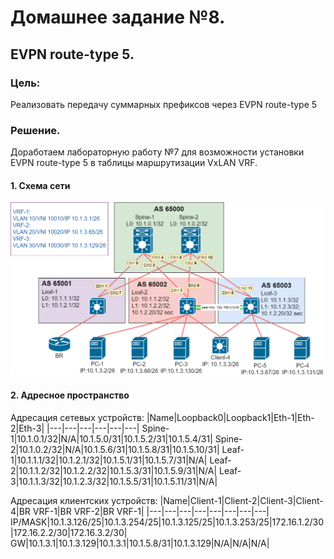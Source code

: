 # Домашнее задание №8.
## EVPN route-type 5. 
### Цель:
Реализовать передачу суммарных префиксов через EVPN route-type 5 

### Решение.
Доработаем лабораторную работу №7 для возможности установки EVPN route-type 5 в таблицы маршрутизации VxLAN VRF. 

#### 1. Схема сети
![dz-8_topo_EVPN_rt-5.png](dz-8_topo_EVPN_rt-5.png)

#### 2. Адресное пространство

Адресация сетевых устройств:
|Name|Loopback0|Loopback1|Eth-1|Eth-2|Eth-3|
|---|---|---|---|---|---|
Spine-1|10.1.0.1/32|N/A|10.1.5.0/31|10.1.5.2/31|10.1.5.4/31|
Spine-2|10.1.0.2/32|N/A|10.1.5.6/31|10.1.5.8/31|10.1.5.10/31|
Leaf-1|10.1.1.1/32|10.1.2.1/32|10.1.5.1/31|10.1.5.7/31|N/A|
Leaf-2|10.1.1.2/32|10.1.2.2/32|10.1.5.3/31|10.1.5.9/31|N/A|
Leaf-3|10.1.1.3/32|10.1.2.3/32|10.1.5.5/31|10.1.5.11/31|N/A|

Адресация клиентских устройств:
|Name|Client-1|Client-2|Client-3|Client-4|BR VRF-1|BR VRF-2|BR VRF-1|
|---|---|---|---|---|---|---|---|
IP/MASK|10.1.3.126/25|10.1.3.254/25|10.1.3.125/25|10.1.3.253/25|172.16.1.2/30|172.16.2.2/30|172.16.3.2/30|
GW|10.1.3.1|10.1.3.129|10.1.3.1|10.1.5.8/31|10.1.3.129|N/A|N/A|N/A|
